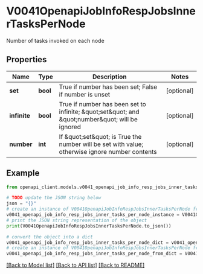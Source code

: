 # V0041OpenapiJobInfoRespJobsInnerTasksPerNode

Number of tasks invoked on each node

## Properties

Name | Type | Description | Notes
------------ | ------------- | ------------- | -------------
**set** | **bool** | True if number has been set; False if number is unset | [optional] 
**infinite** | **bool** | True if number has been set to infinite; \&quot;set\&quot; and \&quot;number\&quot; will be ignored | [optional] 
**number** | **int** | If \&quot;set\&quot; is True the number will be set with value; otherwise ignore number contents | [optional] 

## Example

```python
from openapi_client.models.v0041_openapi_job_info_resp_jobs_inner_tasks_per_node import V0041OpenapiJobInfoRespJobsInnerTasksPerNode

# TODO update the JSON string below
json = "{}"
# create an instance of V0041OpenapiJobInfoRespJobsInnerTasksPerNode from a JSON string
v0041_openapi_job_info_resp_jobs_inner_tasks_per_node_instance = V0041OpenapiJobInfoRespJobsInnerTasksPerNode.from_json(json)
# print the JSON string representation of the object
print(V0041OpenapiJobInfoRespJobsInnerTasksPerNode.to_json())

# convert the object into a dict
v0041_openapi_job_info_resp_jobs_inner_tasks_per_node_dict = v0041_openapi_job_info_resp_jobs_inner_tasks_per_node_instance.to_dict()
# create an instance of V0041OpenapiJobInfoRespJobsInnerTasksPerNode from a dict
v0041_openapi_job_info_resp_jobs_inner_tasks_per_node_from_dict = V0041OpenapiJobInfoRespJobsInnerTasksPerNode.from_dict(v0041_openapi_job_info_resp_jobs_inner_tasks_per_node_dict)
```
[[Back to Model list]](../README.md#documentation-for-models) [[Back to API list]](../README.md#documentation-for-api-endpoints) [[Back to README]](../README.md)


